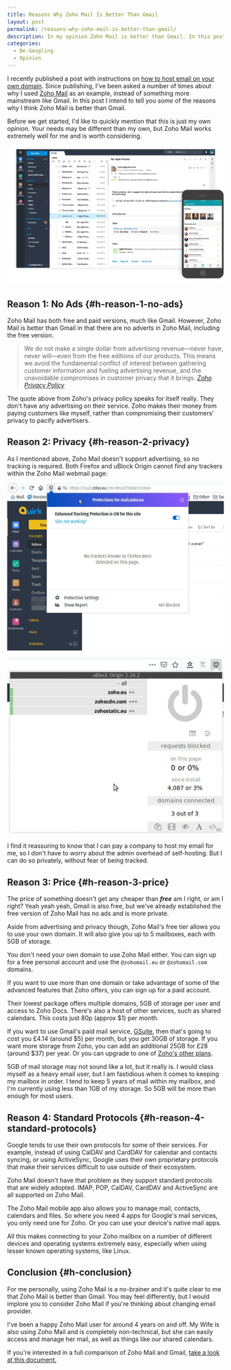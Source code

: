 ```yaml
---
title: Reasons Why Zoho Mail Is Better Than Gmail
layout: post
permalink: /reasons-why-zoho-mail-is-better-than-gmail/
description: In my opinion Zoho Mail is better than Gmail. In this post, I'm intend to provide a few reasons as to why I think this is the case.
categories:
  - De-Googling
  - Opinion
---
```

I recently published a post with instructions on [how to host email on your own domain](/how-to-host-email-with-your-own-domain/). Since publishing, I've been asked a number of times about why I used <a href="https://payments.zoho.eu/referral.do?ref=0868fcfae63fb0627f8b305437554f1162624507593b9c189f386f58e5abcfbb" target="_blank" rel="noreferrer noopener" aria-label="Zoho Mail (opens in a new tab)">Zoho Mail</a> as an example, instead of something more mainstream like Gmail. In this post I intend to tell you _some_ of the reasons why I think Zoho Mail is better than Gmail.

Before we get started, I'd like to quickly mention that this is just my own opinion. Your needs may be different than my own, but Zoho Mail works extremely well for me and is worth considering.

![Zoho Mail](/assets/images/zoho-mail.webp)

## Reason 1: No Ads {#h-reason-1-no-ads}

Zoho Mail has both free and paid versions, much like Gmail. However, Zoho Mail is better than Gmail in that there are no adverts in Zoho Mail, including the free version.

> We do not make a single dollar from advertising revenue—never have, never will—even from the free editions of our products. This means we avoid the fundamental conflict of interest between gathering customer information and fueling advertising revenue, and the unavoidable compromises in customer privacy that it brings.
> <cite><a rel="noreferrer noopener" aria-label="Zoho Privacy Policy (opens in a new tab)" href="https://www.zoho.com/privacy.html" target="_blank">Zoho Privacy Policy</a></cite>

The quote above from Zoho's privacy policy speaks for itself really. They don't have any advertising on their service. Zoho makes their money from paying customers like myself, rather than compromising their customers' privacy to pacify advertisers.

## Reason 2: Privacy {#h-reason-2-privacy}

As I mentioned above, Zoho Mail doesn't support advertising, so no tracking is required. Both Firefox and uBlock Origin cannot find any trackers within the Zoho Mail webmail page:

![](/assets/images/zoho-mail-trackers.jpg)

![](/assets/images/zoho-mail-ublock-origin.jpg)

I find it reassuring to know that I can pay a company to host my email for me, so I don't have to worry about the admin overhead of self-hosting. But I can do so privately, without fear of being tracked.

## Reason 3: Price {#h-reason-3-price}

The price of something doesn't get any cheaper than **_free_** am I right, or am I right? Yeah yeah yeah, Gmail is also free, but we've already established the free version of Zoho Mail has no ads and is more private.

Aside from advertising and privacy though, Zoho Mail's free tier allows you to use your own domain. It will also give you up to 5 mailboxes, each with 5GB of storage.

You don't need your own domain to use Zoho Mail either. You can sign up for a free personal account and use the `@zohomail.eu` or `@zohomail.com` domains.

If you want to use more than one domain or take advantage of some of the advanced features that Zoho offers, you can sign up for a paid account.

Their lowest package offers multiple domains, 5GB of storage per user and access to Zoho Docs. There's also a host of other services, such as shared calendars. This costs just 80p (approx $1) per month.

If you want to use Gmail's paid mail service, [GSuite](https://gsuite.google.co.uk/intl/en_uk/pricing.html), then that's going to cost you £4.14 (around $5) per month, but you get 30GB of storage. If you want more storage from Zoho, you can add an additional 25GB for £28 (around $37) per year. Or you can upgrade to one of [Zoho's other plans](https://www.zoho.com/mail/zohomail-pricing.html).

5GB of mail storage may not sound like a lot, but it really is. I would class myself as a heavy email user, but I am fastidious when it comes to keeping my mailbox in order. I tend to keep 5 years of mail within my mailbox, and I'm currently using less than 1GB of my storage. So 5GB will be more than enough for most users.

## Reason 4: Standard Protocols {#h-reason-4-standard-protocols}

Google tends to use their own protocols for some of their services. For example, instead of using CalDAV and CardDAV for calendar and contacts syncing, or using ActiveSync, Google uses their own proprietary protocols that make their services difficult to use outside of their ecosystem.

Zoho Mail doesn't have that problem as they support standard protocols that are widely adopted. IMAP, POP, CalDAV, CardDAV and ActiveSync are all supported on Zoho Mail.

The Zoho Mail mobile app also allows you to manage mail, contacts, calendars and files. So where you need 4 apps for Google's mail services, you only need one for Zoho. Or you can use your device's native mail apps.

All this makes connecting to your Zoho mailbox on a number of different devices and operating systems extremely easy, especially when using lesser known operating systems, like Linux.

## Conclusion {#h-conclusion}

For me personally, using Zoho Mail is a no-brainer and it's quite clear to me that Zoho Mail is better than Gmail. You may feel differently, but I would implore you to consider Zoho Mail if you're thinking about changing email provider.

I've been a happy Zoho Mail user for around 4 years on and off. My Wife is also using Zoho Mail and is completely non-technical, but she can easily access and manage her mail, as well as things like our shared calendars.

If you're interested in a full comparison of Zoho Mail and Gmail, <a href="https://www.zoho.com/sites/default/files/workplace/zoho-workplace-vs-gsuite.pdf" target="_blank" rel="noreferrer noopener" aria-label="take a look at this document. (opens in a new tab)">take a look at this document.</a>